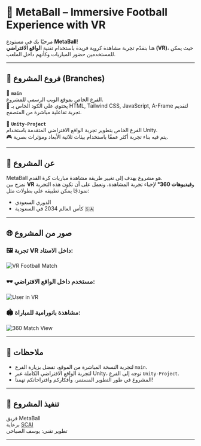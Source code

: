 # 🧠 MetaBall – Immersive Football Experience with VR

مرحبًا بك في مستودع **MetaBall**!  
هنا بنقدّم تجربة مشاهدة كروية فريدة باستخدام تقنية **الواقع الافتراضي (VR)**، حيث يمكن للمستخدمين حضور المباريات وكأنهم داخل الملعب.

---

## 🔀 فروع المشروع (Branches)

🔹 **`main`**  
الفرع الخاص بموقع الويب الرسمي للمشروع.  
📁 يحتوي على الكود الخاص بـ HTML, Tailwind CSS, JavaScript, A-Frame لتقديم تجربة تفاعلية مباشرة من المتصفح.

🔹 **`Unity-Project`**  
الفرع الخاص بتطوير تجربة الواقع الافتراضي المتقدمة باستخدام Unity.  
🎮 يتم فيه بناء تجربة أكثر عمقًا باستخدام بيئات ثلاثية الأبعاد ومؤثرات بصرية.

---

## 🧩 عن المشروع

MetaBall هو مشروع يهدف إلى تغيير طريقة مشاهدة مباريات كرة القدم.  
نمزج بين **VR** و**فيديوهات 360°** لإحياء تجربة المشاهدة، ونعمل على أن تكون هذه التجربة نموذجًا يمكن تطبيقه على بطولات مثل:

- الدوري السعودي
- كأس العالم 2034 في السعودية 🇸🇦

---

## 🌐 صور من المشروع

### 🖼️ تجربة VR داخل الاستاد:
![VR Football Match](https://cdn.pixabay.com/photo/2022/06/12/19/45/vr-7260104_1280.jpg)

### 🕶️ مستخدم داخل الواقع الافتراضي:
![User in VR](https://cdn.pixabay.com/photo/2020/01/22/17/59/vr-4783619_1280.jpg)

### 🏟️ مشاهدة بانورامية للمباراة:
![360 Match View](https://cdn.pixabay.com/photo/2021/05/20/19/58/stadium-6270026_1280.jpg)

---

## 📌 ملاحظات

- لتجربة النسخة المباشرة من الموقع، تفضل بزيارة الفرع `main`.
- لتجربة الواقع الافتراضي الكاملة عبر Unity، توجه إلى الفرع `Unity-Project`.
- المشروع في طور التطوير المستمر، وأفكاركم واقتراحاتكم تهمنا!

---

## 🧠 تنفيذ المشروع

فريق MetaBall  
برعاية [SCAI](https://scai.sa)  
تطوير تقني: يوسف الصباحي

---
